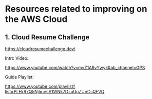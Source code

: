 # Resources related to improving on the AWS Cloud

## 1. Cloud Resume Challenge

https://cloudresumechallenge.dev/

Intro Video:

https://www.youtube.com/watch?v=mvZ1ARvYwyk&ab_channel=GPS


Guide Playlist:

https://www.youtube.com/playlist?list=PLEk97Q5Nj5oesA1WNk7DzaUpZUnCsQFVQ



